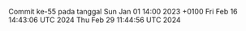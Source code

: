 Commit ke-55 pada tanggal Sun Jan 01 14:00 2023 +0100
Fri Feb 16 14:43:06 UTC 2024
Thu Feb 29 11:44:56 UTC 2024
